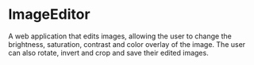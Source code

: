 # ImageEditor
A web application that edits images, allowing the user to change the brightness, saturation, contrast and color overlay of the image. The user can also rotate, invert and crop and save their edited images.
